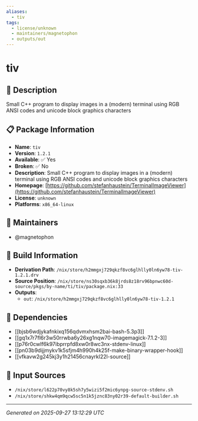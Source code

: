 ```yaml
---
aliases:
  - tiv
tags:
  - license/unknown
  - maintainers/magnetophon
  - outputs/out
---
```


# tiv

## 📝 Description

Small C++ program to display images in a (modern) terminal using RGB ANSI codes and unicode block graphics characters

## 📋 Package Information

- **Name**: `tiv`
- **Version**: `1.2.1`
- **Available**: ✅ Yes
- **Broken**: ✅ No
- **Description**: Small C++ program to display images in a (modern) terminal using RGB ANSI codes and unicode block graphics characters
- **Homepage**: [https://github.com/stefanhaustein/TerminalImageViewer](https://github.com/stefanhaustein/TerminalImageViewer)
- **License**: `unknown`
- **Platforms**: `x86_64-linux`
## 👥 Maintainers

- @magnetophon


## 🔧 Build Information

- **Derivation Path**: `/nix/store/h2mmgxj729qkzf8vc6glhlly0ln6yw78-tiv-1.2.1.drv`
- **Source Position**: `/nix/store/ns30sqxb36k8jrds8z18rv96bpnwc60d-source/pkgs/by-name/ti/tiv/package.nix:33`
- **Outputs**:
  - `out`:  `/nix/store/h2mmgxj729qkzf8vc6glhlly0ln6yw78-tiv-1.2.1`

## 🔗 Dependencies

- [[bjsb6wdjykafnkixq156qdvmxhsm2bai-bash-5.3p3]]
- [[gq1x7r7fl6r3w50rrwba6y26xg1nqw70-imagemagick-7.1.2-3]]
- [[p76r0cwlf6k97ibprrpfd8xw0r8wc3nx-stdenv-linux]]
- [[pn03b9dijjmykv1k5sfjm4h990h4k25f-make-binary-wrapper-hook]]
- [[vfkavw2g245kj3y1h21456cnayrkl22l-source]]

## 📁 Input Sources

- `/nix/store/l622p70vy8k5sh7y5wizi5f2mic6ynpg-source-stdenv.sh`
- `/nix/store/shkw4qm9qcw5sc5n1k5jznc83ny02r39-default-builder.sh`

---
*Generated on 2025-09-27 13:12:29 UTC*
